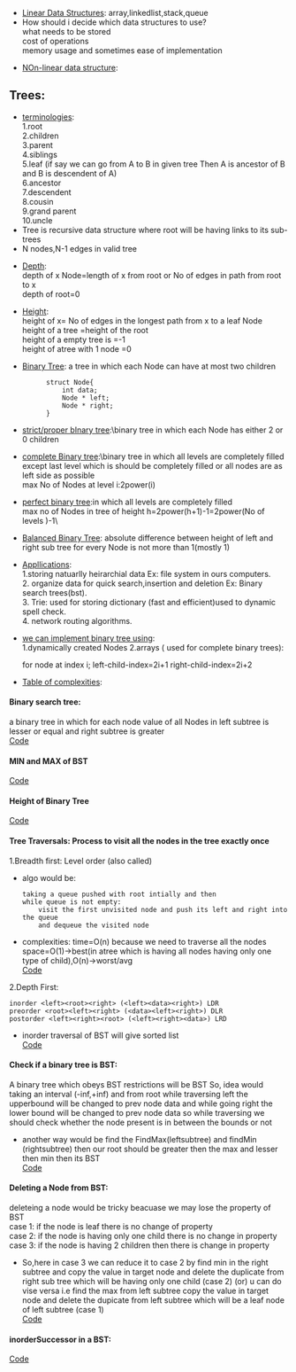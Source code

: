 - <ins>Linear Data Structures</ins>:<ins></ins>
array,linkedlist,stack,queue
- How should i decide which data structures to use?\
what needs to be stored\
cost of operations\
memory usage and sometimes ease of implementation
* <ins>NOn-linear data structure</ins>:
## Trees:
* <ins>terminologies</ins>:\
1.root\
2.children\
3.parent\
4.siblings\
5.leaf
(if say we can go from A to B in given tree Then A is ancestor of B and B is descendent of A)\
6.ancestor\
7.descendent\
8.cousin\
9.grand parent\
10.uncle
* Tree is recursive data structure where root will be having links to its sub-trees
* N nodes,N-1 edges in valid tree
- <ins>Depth</ins>:\
depth of x Node=length of x from root or No of edges in path from root to x\
depth of root=0
- <ins>Height</ins>:\
height of x= No of edges in the longest path from x to a leaf Node\
height of a tree =height of the root\
height of a empty tree is =-1\
height of atree with 1 node =0
- <ins>Binary Tree</ins>: a tree in which each Node can have at most two children

            struct Node{
                int data;
                Node * left;
                Node * right;
            }
- <ins>strict/proper bInary tree</ins>:\binary tree in which each Node has either 2 or 0 children
- <ins>complete Binary tree</ins>:\binary tree in which all levels are completely filled except
last level which is should be completely filled or all nodes are as left side as possible\
max No of Nodes at level i:2power(i)
- <ins>perfect binary tree</ins>:in which all levels are completely filled\
max no of Nodes in tree of height h=2power(h+1)-1=2power(No of levels )-1\
- <ins>Balanced Binary Tree</ins>: absolute difference between height of left and right sub tree for every Node is not more than 1(mostly 1)
- <ins>Appllications</ins>:\
     1.storing natuarlly heirarchial data Ex: file system in ours computers.\
     2. organize data for quick search,insertion and deletion Ex: Binary search trees(bst).\
     3. Trie: used for storing dictionary (fast and efficient)used to dynamic spell check.\
     4. network routing algorithms.
- <ins>we can implement binary tree using</ins>:\
1.dynamically created Nodes
2.arrays ( used for complete binary trees):

    for node at index i;
    left-child-index=2i+1
    right-child-index=2i+2
- <ins>Table of complexities</ins>:

#### Binary search tree:
a binary tree in which for each node value of all Nodes in left subtree is lesser or equal and
right subtree is greater   
[Code](https://github.com/takasidk/cpp/blob/master/data_structures/Trees/BST.cpp)

#### MIN and MAX of BST 
[Code](https://github.com/takasidk/cpp/blob/master/data_structures/Trees/min_max_BST.cpp)
#### Height of Binary Tree 
[Code](https://github.com/takasidk/cpp/blob/master/data_structures/Trees/height_binaryTree.cpp)
#### Tree Traversals: Process to visit all the nodes in the tree exactly once
1.Breadth first: Level order (also called)
  - algo would be:

        taking a queue pushed with root intially and then 
        while queue is not empty:
            visit the first unvisited node and push its left and right into the queue
            and dequeue the visited node
  - complexities:
        time=O(n) because we need to traverse all the nodes\
        space=O(1)->best(in atree which is having all nodes having only one type of child),O(n)->worst/avg \
        [Code](https://github.com/takasidk/cpp/blob/master/data_structures/Trees/levelorder.cpp)
        
2.Depth First: 

    inorder <left><root><right> (<left><data><right>) LDR
    preorder <root><left><right> (<data><left><right>) DLR
    postorder <left><right><root> (<left><right><data>) LRD
  - inorder traversal of BST will give sorted list\
    [Code](https://github.com/takasidk/cpp/blob/master/data_structures/Trees/dfs_BST.cpp)

#### Check if a binary tree is BST:
A binary tree which obeys BST restrictions will be BST
So, idea would taking an interval (-inf,+inf) and from root while traversing 
left the upperbound will be changed to prev node data and while going right the lower bound
will be changed to prev node data so while traversing we should check whether the node
present is in between the bounds or not 
- another way would be find the FindMax(leftsubtree) and findMin (rightsubtree)
then our root should be greater then the max and lesser then min then its BST\
[Code](https://github.com/takasidk/cpp/blob/master/data_structures/Trees/check_BST.cpp)
#### Deleting a Node from BST:
deleteing a node would be tricky beacuase we may lose the property of BST\
case 1: if the node is leaf there is no change of property\
case 2: if the node is having only one child there is no change in property\
case 3: if the node is having 2 children then there is change in property
 - So,here in case 3 we can reduce it to case 2 by find min in the right
    subtree and copy the value in target node and delete the duplicate from right 
    sub tree which will be having only one child (case 2) (or) u can do vise versa i.e find the max from left subtree 
    copy the value in target node and delete the dupicate from left subtree
    which will be a leaf node of left subtree (case 1)\
[Code](https://github.com/takasidk/cpp/blob/master/data_structures/Trees/Delete_BST.cpp)
#### inorderSuccessor in a BST:
[Code](https://github.com/takasidk/cpp/blob/master/data_structures/Trees/inorderSuccessor_BST.cpp)
